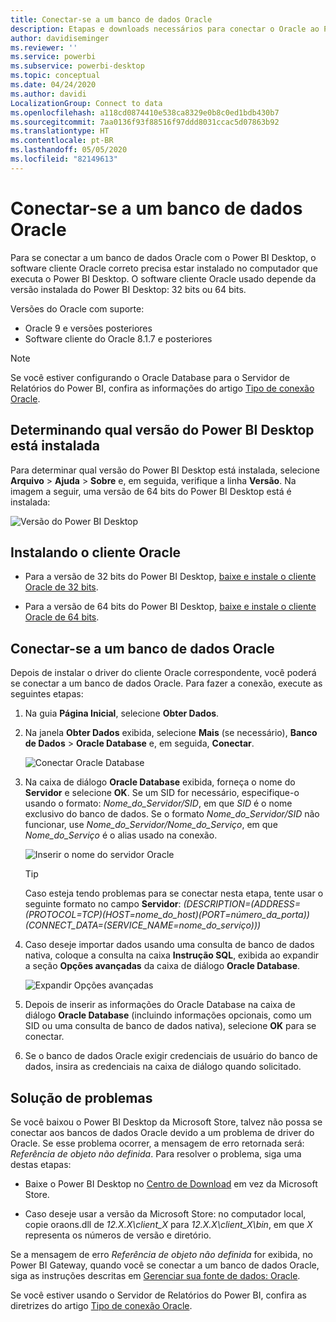 ```yaml
---
title: Conectar-se a um banco de dados Oracle
description: Etapas e downloads necessários para conectar o Oracle ao Power BI Desktop
author: davidiseminger
ms.reviewer: ''
ms.service: powerbi
ms.subservice: powerbi-desktop
ms.topic: conceptual
ms.date: 04/24/2020
ms.author: davidi
LocalizationGroup: Connect to data
ms.openlocfilehash: a118cd0874410e538ca8329e0b8c0ed1bdb430b7
ms.sourcegitcommit: 7aa0136f93f88516f97ddd8031ccac5d07863b92
ms.translationtype: HT
ms.contentlocale: pt-BR
ms.lasthandoff: 05/05/2020
ms.locfileid: "82149613"
---
```

# <a name="connect-to-an-oracle-database"></a>Conectar-se a um banco de dados Oracle
Para se conectar a um banco de dados Oracle com o Power BI Desktop, o software cliente Oracle correto precisa estar instalado no computador que executa o Power BI Desktop. O software cliente Oracle usado depende da versão instalada do Power BI Desktop: 32 bits ou 64 bits.

Versões do Oracle com suporte: 
- Oracle 9 e versões posteriores
- Software cliente do Oracle 8.1.7 e posteriores

> [!NOTE]
> Se você estiver configurando o Oracle Database para o Servidor de Relatórios do Power BI, confira as informações do artigo [Tipo de conexão Oracle](https://docs.microsoft.com/sql/reporting-services/report-data/oracle-connection-type-ssrs?view=sql-server-ver15). 


## <a name="determining-which-version-of-power-bi-desktop-is-installed"></a>Determinando qual versão do Power BI Desktop está instalada
Para determinar qual versão do Power BI Desktop está instalada, selecione **Arquivo** > **Ajuda** > **Sobre** e, em seguida, verifique a linha **Versão**. Na imagem a seguir, uma versão de 64 bits do Power BI Desktop está é instalada:

![Versão do Power BI Desktop](media/desktop-connect-oracle-database/connect-oracle-database_1.png)

## <a name="installing-the-oracle-client"></a>Instalando o cliente Oracle
- Para a versão de 32 bits do Power BI Desktop, [baixe e instale o cliente Oracle de 32 bits](https://www.oracle.com/technetwork/topics/dotnet/utilsoft-086879.html).

- Para a versão de 64 bits do Power BI Desktop, [baixe e instale o cliente Oracle de 64 bits](https://www.oracle.com/technetwork/database/windows/downloads/index-090165.html).

## <a name="connect-to-an-oracle-database"></a>Conectar-se a um banco de dados Oracle
Depois de instalar o driver do cliente Oracle correspondente, você poderá se conectar a um banco de dados Oracle. Para fazer a conexão, execute as seguintes etapas:

1. Na guia **Página Inicial**, selecione **Obter Dados**. 

2. Na janela **Obter Dados** exibida, selecione **Mais** (se necessário), **Banco de Dados** > **Oracle Database** e, em seguida, **Conectar**.
   
   ![Conectar Oracle Database](media/desktop-connect-oracle-database/connect-oracle-database_2.png)
2. Na caixa de diálogo **Oracle Database** exibida, forneça o nome do **Servidor** e selecione **OK**. Se um SID for necessário, especifique-o usando o formato: *Nome_do_Servidor/SID*, em que *SID* é o nome exclusivo do banco de dados. Se o formato *Nome_do_Servidor/SID* não funcionar, use *Nome_do_Servidor/Nome_do_Serviço*, em que *Nome_do_Serviço* é o alias usado na conexão.


   ![Inserir o nome do servidor Oracle](media/desktop-connect-oracle-database/connect-oracle-database_3.png)

   > [!TIP]
   > Caso esteja tendo problemas para se conectar nesta etapa, tente usar o seguinte formato no campo **Servidor**: *(DESCRIPTION=(ADDRESS=(PROTOCOL=TCP)(HOST=nome_do_host)(PORT=número_da_porta))(CONNECT_DATA=(SERVICE_NAME=nome_do_serviço)))*
   
3. Caso deseje importar dados usando uma consulta de banco de dados nativa, coloque a consulta na caixa **Instrução SQL**, exibida ao expandir a seção **Opções avançadas** da caixa de diálogo **Oracle Database**.
   
   ![Expandir Opções avançadas](media/desktop-connect-oracle-database/connect-oracle-database_4.png)
4. Depois de inserir as informações do Oracle Database na caixa de diálogo **Oracle Database** (incluindo informações opcionais, como um SID ou uma consulta de banco de dados nativa), selecione **OK** para se conectar.
5. Se o banco de dados Oracle exigir credenciais de usuário do banco de dados, insira as credenciais na caixa de diálogo quando solicitado.


## <a name="troubleshooting"></a>Solução de problemas

Se você baixou o Power BI Desktop da Microsoft Store, talvez não possa se conectar aos bancos de dados Oracle devido a um problema de driver do Oracle. Se esse problema ocorrer, a mensagem de erro retornada será: *Referência de objeto não definida*. Para resolver o problema, siga uma destas etapas:

* Baixe o Power BI Desktop no [Centro de Download](https://www.microsoft.com/download/details.aspx?id=58494) em vez da Microsoft Store.

* Caso deseje usar a versão da Microsoft Store: no computador local, copie oraons.dll de _12.X.X\client_X_ para _12.X.X\client_X\bin_, em que _X_ representa os números de versão e diretório.

Se a mensagem de erro *Referência de objeto não definida* for exibida, no Power BI Gateway, quando você se conectar a um banco de dados Oracle, siga as instruções descritas em [Gerenciar sua fonte de dados: Oracle](service-gateway-onprem-manage-oracle.md).

Se você estiver usando o Servidor de Relatórios do Power BI, confira as diretrizes do artigo [Tipo de conexão Oracle](https://docs.microsoft.com/sql/reporting-services/report-data/oracle-connection-type-ssrs?view=sql-server-ver15).